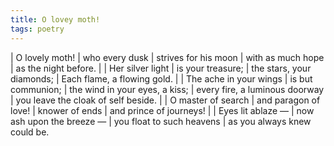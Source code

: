 ```yaml
---
title: O lovey moth!
tags: poetry
---
```


| O lovely moth!
| who every dusk
| strives for his moon
| with as much hope
| as the night before.
|
| Her silver light
| is your treasure;
| the stars, your diamonds;
| Each flame, a flowing gold.
|
| The ache in your wings
| is but communion;
| the wind in your eyes, a kiss;
| every fire, a luminous doorway
| you leave the cloak of self beside.
|
| O master of search
| and paragon of love!
| knower of ends
| and prince of journeys!
|
| Eyes lit ablaze —
| now ash upon the breeze —
| you float to such heavens
| as you always knew could be.
